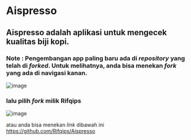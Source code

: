 # Aispresso

## Aispresso adalah aplikasi untuk mengecek kualitas biji kopi.
### Note : Pengembangan app paling baru ada di <i>repository</i> yang telah di <i>forked</i>. Untuk melihatnya, anda bisa menekan <i>fork</i> yang ada di navigasi kanan.
![image](https://github.com/davirudo/Aispresso/assets/83311759/67b6a223-0e6e-46d2-9af3-2cf34fbf44a8)
### lalu pilih <i>fork</i> milik <b>Rifqips</b>
![image](https://github.com/davirudo/Aispresso/assets/83311759/dc2f5e67-a407-4c95-9863-b478f8eb7147)


atau anda bisa menekan <i>link</i> dibawah ini
https://github.com/Rifqips/Aispresso
